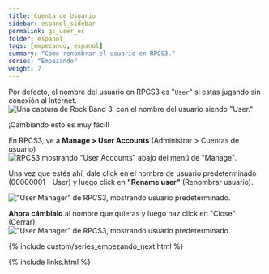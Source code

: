 ```yaml
---
title: Cuenta de Usuario
sidebar: espanol_sidebar
permalink: gs_user_es
folder: espanol
tags: [empezando, espanol]
summary: "Como renombrar el usuario en RPCS3."
series: "Empezando"
weight: 7
---
```


Por defecto, el nombre del usuario en RPCS3 es "`User`" si estas jugando sin conexión al Internet.  
![Una captura de Rock Band 3, con el nombre del usuario siendo "User."](https://carlmylo.github.io/rb3-pc/images/conf/rb3useres.png "Rock Band 3: User")

¡Cambiando esto es muy fácil!

En RPCS3, ve a **Manage > User Accounts** (Administrar > Cuentas de usuario)  
![RPCS3 mostrando "User Accounts" abajo del menú de "Manage".](https://carlmylo.github.io/rb3-pc/images/conf/rpcs3user.png "RPCS3: User Accounts")

Una vez que estés ahí, dale click en el nombre de usuario predeterminado (00000001 - User) y luego click en **"Rename user"** (Renombrar usuario).

!["User Manager" de RPCS3, mostrando usuario predeterminado.](https://carlmylo.github.io/rb3-pc/images/conf/rpcs3rename.png "RPCS3: User Accounts")

**Ahora cámbialo** al nombre que quieras y luego haz click en "Close" (Cerrar).  
!["User Manager" de RPCS3, mostrando usuario predeterminado.](https://carlmylo.github.io/rb3-pc/images/conf/rpcs3namepanel.png "RPCS3: Rename User")

{% include custom/series_empezando_next.html %}

{% include links.html %}